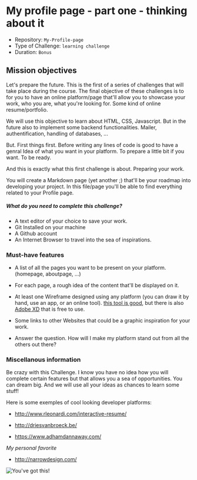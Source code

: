 # My profile page - part one - thinking about it

- Repository: `My-Profile-page`
- Type of Challenge: `learning challenge`
- Duration: `Bonus`

## Mission objectives

Let's prepare the future. This is the first of a series of challenges that will take place during the course. The final objective of these challenges is to for you to have an online platform/page that'll allow you to showcase your work, who you are, what you're looking for. Some kind of online resume/portfolio.

We will use this objective to learn about HTML, CSS, Javascript. But in the future also to implement some backend functionalities. Mailer, authentification, handling of databases, ...

But. First things first. Before writing any lines of code is good to have a genral Idea of what you want in your platform. To prepare a little bit if you want. To be ready.

And this is exactly what this first challenge is about. Preparing your work.

You will create a Markdown page (yet another ;)
that'll be your roadmap into developing your project. In this file/page you'll be able to find everything related to your Profile page.

##### What do you need to complete this challenge?

- A text editor of your choice to save your work.
- Git Installed on your machine
- A Github account
- An Internet Browser to travel into the sea of inspirations.



### Must-have features

- A list of all the pages you want to be present on your platform. (homepage, aboutpage, ...)

- For each page, a rough idea of the content that'll be displayed on it.

- At least one Wireframe designed using any platform (you can draw it by hand, use an app, or an online tool). [this tool is good](https://www.figma.com/templates/wireframe-kits/), but there is also [Adobe XD](https://www.adobe.com/be_en/products/xd.html) that is free to use.

- Some links to other Websites that could be a graphic inspiration for your work.

- Answer the question. How will I make my platform stand out from all the others out there?



### Miscellanous information

Be crazy with this Challenge. I know you have no idea how you will complete certain features but that allows you a sea of opportunities. You can dream big. And we will use all your ideas as chances to learn some stuff!

Here is some exemples of cool looking developer platforms:

- http://www.rleonardi.com/interactive-resume/

- http://driesvanbroeck.be/

- https://www.adhamdannaway.com/

*My personal favorite*

- http://narrowdesign.com/






![You've got this!](https://media.giphy.com/media/s20g8Wvxvr5xS/giphy.gif)


